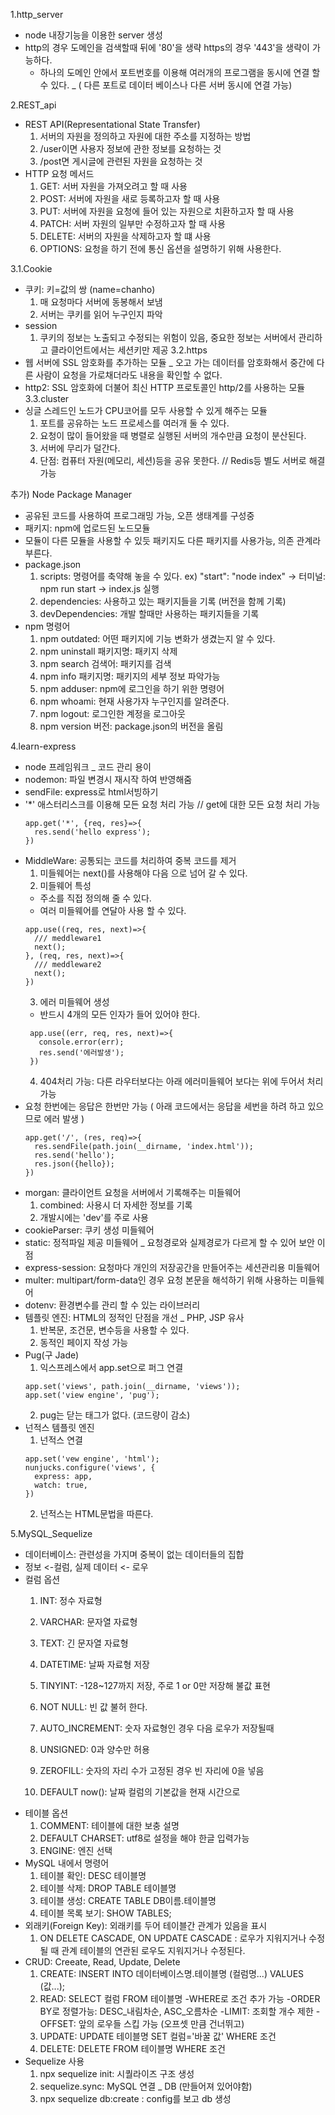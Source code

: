 1.http_server
  - node 내장기능을 이용한 server 생성
  - http의 경우 도메인을 검색할때 뒤에 '80'을 생략 https의 경우 '443'을 생략이 가능하다.
    - 하나의 도메인 안에서 포트번호를 이용해 여러개의 프로그램을 동시에 연결 할 수 있다. _ ( 다른 포트로 데이터 베이스나 다른 서버 동시에 연결 가능)

2.REST_api
  - REST API(Representational State Transfer)
    1. 서버의 자원을 정의하고 자원에 대한 주소를 지정하는 방법
    2. /user이면 사용자 정보에 관한 정보를 요청하는 것
    3. /post면 게시글에 관련된 자원을 요청하는 것
  - HTTP 요청 메서드
    1. GET: 서버 자원을 가져오려고 할 때 사용
    2. POST: 서버에 자원을 새로 등록하고자 할 때 사용
    3. PUT: 서버에 자원을 요청에 들어 있는 자원으로 치환하고자 할 때 사용
    4. PATCH: 서버 자원의 일부만 수정하고자 할 때 사용
    5. DELETE: 서버의 자원을 삭제하고자 할 떄 사용
    6. OPTIONS: 요청을 하기 전에 통신 옵션을 설명하기 위해 사용한다.

3.1.Cookie
  - 쿠키: 키=값의 쌍 (name=chanho)
    1. 매 요청마다 서버에 동봉해서 보냄
    2. 서버는 쿠키를 읽어 누구인지 파악
  - session
    1. 쿠키의 정보는 노출되고 수정되는 위험이 있음, 중요한 정보는 서버에서 관리하고 클라이언트에서는 세션키만 제공
3.2.https
  - 웹 서버에 SSL 암호화를 추가하는 모듈 _ 오고 가는 데이터를 암호화해서 중간에 다른 사람이 요청을 가로채더라도 내용을 확인할 수 없다.
  - http2: SSL 암호화에 더불어 최신 HTTP 프로토콜인 http/2를 사용하는 모듈
3.3.cluster
  - 싱글 스레드인 노드가 CPU코어를 모두 사용할 수 있게 해주는 모듈
    1. 포트를 공유하는 노드 프로세스를 여러개 둘 수 있다.
    2. 요청이 많이 들어왔을 때 병렬로 실행된 서버의 개수만큼 요청이 분산된다.
    3. 서버에 무리가 덜간다.
    4. 단점: 컴퓨터 자원(메모리, 세션)등을 공유 못한다. // Redis등 별도 서버로 해결 가능

추가) Node Package Manager
  - 공유된 코드를 사용하여 프로그래밍 가능, 오픈 생태계를 구성중
  - 패키지: npm에 업로드된 노드모듈
  - 모듈이 다른 모듈을 사용할 수 있듯 패키지도 다른 패키지를 사용가능, 의존 관계라 부른다.
  - package.json
    1. scripts: 명령어를 축약해 놓을 수 있다. ex) "start": "node index" -> 터미널: npm run start -> index.js 실행
    2. dependencies: 사용하고 있는 패키지들을 기록 (버전을 함께 기록)
    3. devDependencies: 개발 할때만 사용하는 패키지들을 기록
  - npm 명령어
    1. npm outdated: 어떤 패키지에 기능 변화가 생겼는지 알 수 있다.
    2. npm uninstall 패키지명: 패키지 삭제
    3. npm search 검색어: 패키지를 검색
    4. npm info 패키지명: 패키지의 세부 정보 파악가능
    5. npm adduser: npm에 로그인을 하기 위한 명령어
    6. npm whoami: 현재 사용가자 누구인지를 알려준다.
    7. npm logout: 로그인한 계정을 로그아웃
    8. npm version 버전: package.json의 버전을 올림

4.learn-express
  - node 프레임워크 _ 코드 관리 용이
  - nodemon: 파일 변경시 재시작 하여 반영해줌
  - sendFile: express로 html서빙하기
  - '*' 애스터리스크를 이용해 모든 요청 처리 가능
    // get에 대한 모든 요청 처리 가능
    ```
    app.get('*', {req, res}=>{
      res.send('hello express');
    })
    ```
  - MiddleWare: 공통되는 코드를 처리하여 중복 코드를 제거
    1. 미들웨어는 next()를 사용해야 다음 으로 넘어 갈 수 있다.
    2. 미들웨어 특성
      - 주소를 직접 정의해 줄 수 있다.
      - 여러 미들웨어를 연달아 사용 할 수 있다.
      ```
      app.use((req, res, next)=>{
        /// meddleware1
        next();
      }, (req, res, next)=>{
        /// meddleware2
        next();
      })
      ```
    3. 에러 미들웨어 생성
    - 반드시 4개의 모든 인자가 들어 있어야 한다.
     ```
      app.use((err, req, res, next)=>{
        console.error(err);
        res.send('에러발생');
      })
     ```
    4. 404처리 가능: 다른 라우터보다는 아래 에러미들웨어 보다는 위에 두어서 처리가능
  - 요청 한번에는 응답은 한번만 가능 ( 아래 코드에서는 응답을 세번을 하려 하고 있으므로 에러 발생 )
    ```
    app.get('/', (res, req)=>{
      res.sendFile(path.join(__dirname, 'index.html'));
      res.send('hello');
      res.json({hello});
    })
    ```
  - morgan: 클라이언트 요청을 서버에서 기록해주는 미들웨어
    1. combined: 사용시 더 자세한 정보를 기록
    2. 개발시에는 'dev'를 주로 사용
  - cookieParser: 쿠키 생성 미들웨어
  - static: 정적파일 제공 미들웨어 _ 요청경로와 실제경로가 다르게 할 수 있어 보안 이점
  - express-session: 요청마다 개인의 저장공간을 만들어주는 세션관리용 미들웨어
  - multer: multipart/form-data인 경우 요청 본문을 해석하기 위해 사용하는 미들웨어
  - dotenv: 환경변수를 관리 할 수 있는 라이브러리
  - 템플릿 엔진: HTML의 정적인 단점을 개선 _ PHP, JSP 유사
    1. 반복문, 조건문, 변수등을 사용할 수 있다.
    2. 동적인 페이지 작성 가능
  - Pug(구 Jade)
    1. 익스프레스에서 app.set으로 퍼그 연결
    ```
    app.set('views', path.join(__dirname, 'views'));
    app.set('view engine', 'pug');
    ```
    2. pug는 닫는 태그가 없다. (코드량이 감소)
  - 넌적스 템플릿 엔진
    1. 넌적스 연결
    ```
    app.set('vew engine', 'html');
    nunjucks.configure('views', {
      express: app,
      watch: true,
    })
    ```
    2. 넌적스는 HTML문법을 따른다.

5.MySQL_Sequelize
  - 데이터베이스: 관련성을 가지며 중복이 없는 데이터들의 집합
  - 정보 <-컬럼, 실제 데이터 <- 로우
  - 컬럼 옵션
    1. INT: 정수 자료형
    2. VARCHAR: 문자열 자료형
    3. TEXT: 긴 문자열 자료형
    4. DATETIME: 날짜 자료형 저장
    5. TINYINT: -128~127까지 저장, 주로 1 or 0만 저장해 불값 표현

    6. NOT NULL: 빈 값 불허 한다.
    7. AUTO_INCREMENT: 숫자 자료형인 경우 다음 로우가 저장될때
    8. UNSIGNED: 0과 양수만 허용
    9. ZEROFILL: 숫자의 자리 수가 고정된 경우 빈 자리에 0을 넣음
    10. DEFAULT now(): 날짜 컬럼의 기본값을 현재 시간으로
  - 테이블 옵션
    1. COMMENT: 테이블에 대한 보충 설명
    2. DEFAULT CHARSET: utf8로 설정을 해야 한글 입력가능
    3. ENGINE: 엔진 선택
  - MySQL 내에서 명령어
    1. 테이블 확인: DESC 테이블명
    2. 테이블 삭제: DROP TABLE 테이블명
    3. 테이블 생성: CREATE TABLE DB이름.테이블명
    4. 테이블 목록 보기: SHOW TABLES;
  - 외래키(Foreign Key): 외래키를 두어 테이블간 관계가 있음을 표시
    1. ON DELETE CASCADE, ON UPDATE CASCADE
      : 로우가 지워지거나 수정될 때 관계 테이블의 연관된 로우도 지워지거나 수정된다.
  - CRUD: Creeate, Read, Update, Delete
    1. CREATE: INSERT INTO 데이터베이스명.테이블명 (컬럼명...) VALUES (값...);
    2. READ: SELECT 컬럼 FROM 테이블명 
      -WHERE로 조건 추가 가능
      -ORDER BY로 정렬가능: DESC_내림차순, ASC_오름차순
      -LIMIT: 조회할 개수 제한
      -OFFSET: 앞의 로우들 스킵 가능 (오프셋 만큼 건너뛰고)
    3. UPDATE: UPDATE 테이블명 SET 컬럼='바꿀 값' WHERE 조건
    4. DELETE: DELETE FROM 테이블명 WHERE 조건
  - Sequelize 사용
    1. npx sequelize init: 시퀄라이즈 구조 생성
    2. sequelize.sync: MySQL 연결 _ DB (만들어져 있어야함) 
    3. npx sequelize db:create : config를 보고 db 생성